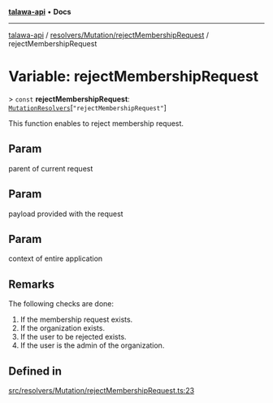 [**talawa-api**](../../../../README.md) • **Docs**

***

[talawa-api](../../../../modules.md) / [resolvers/Mutation/rejectMembershipRequest](../README.md) / rejectMembershipRequest

# Variable: rejectMembershipRequest

\> `const` **rejectMembershipRequest**: [`MutationResolvers`](../../../../types/generatedGraphQLTypes/type-aliases/MutationResolvers.md)\[`"rejectMembershipRequest"`\]

This function enables to reject membership request.

## Param

parent of current request

## Param

payload provided with the request

## Param

context of entire application

## Remarks

The following checks are done:
1. If the membership request exists.
2. If the organization exists.
3. If the user to be rejected exists.
4. If the user is the admin of the organization.

## Defined in

[src/resolvers/Mutation/rejectMembershipRequest.ts:23](https://github.com/PalisadoesFoundation/talawa-api/blob/7fc9f13527dc6ead651f268e58527dcc279b95bc/src/resolvers/Mutation/rejectMembershipRequest.ts#L23)
